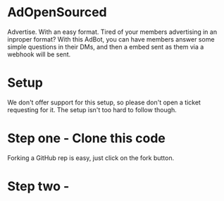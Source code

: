 # AdOpenSourced

Advertise. With an easy format.
Tired of your members advertising in an inproper format? With this AdBot, you can have members answer some simple questions in their DMs, and then a embed sent as them via a webhook will be sent.

# Setup

We don't offer support for this setup, so please don't open a ticket requesting for it. The setup isn't too hard to follow though.

# Step one - Clone this code

Forking a GitHub rep is easy, just click on the fork button.

# Step two - 
